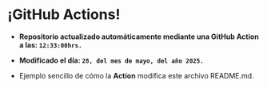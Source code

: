 # ¡GitHub Actions!
* **Repositorio actualizado automáticamente mediante una GitHub Action a las: `12:33:00hrs.`**
* **Modificado el día: `28, del mes de mayo, del año 2025.`**

* Ejemplo sencillo de cómo la **Action** modifica este archivo README.md.
